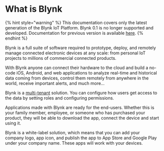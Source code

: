# What is Blynk

{% hint style="warning" %}
This documentation covers only the latest generation of the Blynk IoT Platform. Blynk 0.1 is no longer supported and developed. Documentation for previous version is available [here](http://docs.blynk.cc).
{% endhint %}

Blynk is a full suite of software required to prototype, deploy, and remotely manage connected electronic devices at any scale: from personal IoT projects to millions of commercial connected products.

With Blynk anyone can connect their hardware to the cloud and build a no-code iOS, Android, and web applications to analyze real-time and historical data coming from devices, control them remotely from anywhere in the world, receive important alerts, and much more…

Blynk is a [multi-tenant](multi-tenant-tree-structure.md) solution. You can configure how users get access to the data by setting roles and configuring permissions.

Applications made with Blynk are ready for the end-users. Whether this is your family member, employee, or someone who has purchased your product, they will be able to download the app, connect the device and start using it.

Blynk is a white-label solution, which means that you can add your company logo, app icon, and publish the app to App Store and Google Play under your company name. These apps will work with your devices.

